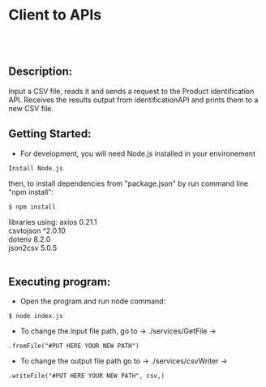 # Client to APIs
<br /> <br /> 
## Description:

Input a CSV file, reads it and sends a request to the Product identification API.
Receives the results output from identificationAPI and prints them to a new CSV file.


## Getting Started: <br /> 


* For development, you will need Node.js installed in your environement 

```
Install Node.js

```
   then, to install dependencies from "package.json" by run command line "npm install":
```
$ npm install 

```
 
libraries using: 
    axios 0.21.1<br /> 
    csvtojson ^2.0.10<br /> 
    dotenv 8.2.0<br /> 
    json2csv 5.0.5<br /> <br /> 



## Executing program:

* Open the program and run node command:
```
$ node index.js

```
* To change the input file path, go to -> ./services/GetFile ->
```
.fromFile("#PUT HERE YOUR NEW PATH")

```
* To change the output file path go to -> ./services/csvWriter -> 
```
.writeFile("#PUT HERE YOUR NEW PATH", csv,) 

```

